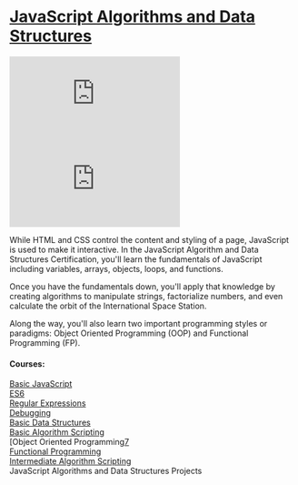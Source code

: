 # [JavaScript Algorithms and Data Structures](https://www.freecodecamp.org/learn/javascript-algorithms-and-data-structures/) 
![Lines of Code](https://img.shields.io/tokei/lines/github.com/Krasipeace/JavaScript-Algorithms-and-Data-Structures---freecodecamp.org)
![Last commit](https://img.shields.io/github/last-commit/Krasipeace/JavaScript-Algorithms-and-Data-Structures---freecodecamp.org)



While HTML and CSS control the content and styling of a page, JavaScript is used to make it interactive. In the JavaScript Algorithm and Data Structures Certification, you'll learn the fundamentals of JavaScript including variables, arrays, objects, loops, and functions.

Once you have the fundamentals down, you'll apply that knowledge by creating algorithms to manipulate strings, factorialize numbers, and even calculate the orbit of the International Space Station.

Along the way, you'll also learn two important programming styles or paradigms: Object Oriented Programming (OOP) and Functional Programming (FP).



#### Courses:
[Basic JavaScript][1]<br />
[ES6][2]<br />
[Regular Expressions][3]<br />
[Debugging][4]<br />
[Basic Data Structures][5]<br />
[Basic Algorithm Scripting][6]<br />
[Object Oriented Programming[7]<br />
[Functional Programming][8]<br />
[Intermediate Algorithm Scripting][9]<br />
JavaScript Algorithms and Data Structures Projects<br />

[1]: https://github.com/Krasipeace/JavaScript-Algorithms-and-Data-Structures---freecodecamp.org/blob/main/Basic%20JavaScript/readme.md
[2]: https://github.com/Krasipeace/JavaScript-Algorithms-and-Data-Structures---freecodecamp.org/blob/main/ES6/readme.md
[3]: https://github.com/Krasipeace/JavaScript-Algorithms-and-Data-Structures---freecodecamp.org/blob/main/Regular%20Expressions/readme.md
[4]: https://github.com/Krasipeace/JavaScript-Algorithms-and-Data-Structures---freecodecamp.org/blob/main/Debugging/readme.md
[5]: https://github.com/Krasipeace/JavaScript-Algorithms-and-Data-Structures---freecodecamp.org/blob/main/Basic%20Data%20Structures/readme.md
[6]: https://github.com/Krasipeace/JavaScript-Algorithms-and-Data-Structures---freecodecamp.org/blob/main/Basic%20Algorithm%20Scripting/readme.md
[7]: https://github.com/Krasipeace/JavaScript-Algorithms-and-Data-Structures---freecodecamp.org/blob/main/Object-Oriented%20Programming/readme.md
[8]: https://github.com/Krasipeace/JavaScript-Algorithms-and-Data-Structures---freecodecamp.org/blob/main/Functional%20Programming/readme.md
[9]: https://github.com/Krasipeace/JavaScript-Algorithms-and-Data-Structures---freecodecamp.org/blob/main/Intermediate%20Algorithm%20Scripting/readme.md